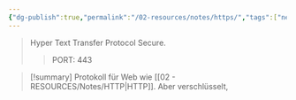 ```yaml
---
{"dg-publish":true,"permalink":"/02-resources/notes/https/","tags":["netzwerk","it-sicherheit"],"noteIcon":"","updated":"2025-09-05T10:12:29.823+02:00"}
---
```


> Hyper Text Transfer Protocol Secure.
> > PORT: 443

>[!summary] 
>Protokoll für Web wie [[02 - RESOURCES/Notes/HTTP\|HTTP]]. Aber verschlüsselt,

